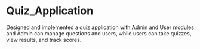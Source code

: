 # Quiz_Application
 Designed and implemented a quiz application with Admin and User modules and  Admin can manage questions and users, while users can take quizzes, view results, and track scores.
